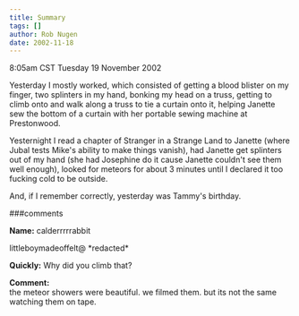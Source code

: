 ```yaml
---
title: Summary
tags: []
author: Rob Nugen
date: 2002-11-18
---
```


<p class=date>8:05am CST Tuesday 19 November 2002</p>

<p>Yesterday I mostly worked, which consisted of getting a blood
blister on my finger, two splinters in my hand, bonking my head on a
truss, getting to climb onto and walk along a truss to tie a curtain
onto it, helping Janette sew the bottom of a curtain with her portable
sewing machine at Prestonwood.</p>

<p>Yesternight I read a chapter of Stranger in a Strange Land to
Janette (where Jubal tests Mike's ability to make things vanish), had
Janette get splinters out of my hand (she had Josephine do it cause
Janette couldn't see them well enough), looked for meteors for about 3
minutes until I declared it too fucking cold to be outside.</p>

<p>And, if I remember correctly, yesterday was Tammy's birthday.</p>

###comments

<p><b>Name:</b> calderrrrrabbit
<p>littleboymadeoffelt@ *redacted*
<p><b>Quickly:</b> Why did you climb that?
<p><b>Comment:</b>
<br>the meteor showers were beautiful.  we filmed them.  but its not the same watching them on tape.
